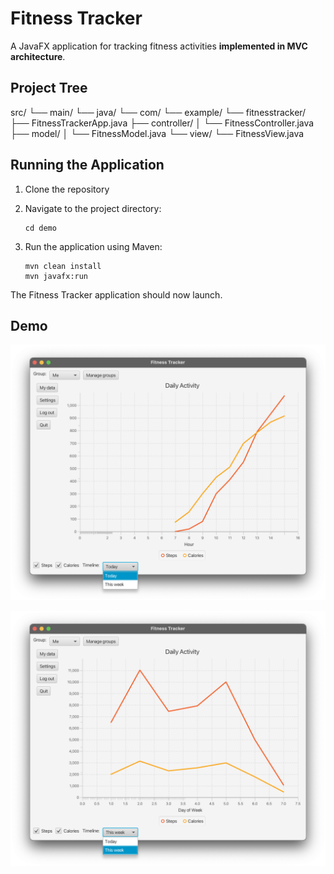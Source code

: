 # Fitness Tracker

A JavaFX application for tracking fitness activities **implemented in MVC architecture**.

## Project Tree
src/
└── main/
    └── java/
        └── com/
            └── example/
                └── fitnesstracker/
                    ├── FitnessTrackerApp.java
                    ├── controller/
                    │   └── FitnessController.java
                    ├── model/
                    │   └── FitnessModel.java
                    └── view/
                        └── FitnessView.java

## Running the Application

1. Clone the repository

2. Navigate to the project directory:
   ```
   cd demo
   ```

3. Run the application using Maven:
   ```
   mvn clean install
   mvn javafx:run
   ```

The Fitness Tracker application should now launch.

## Demo

![Fitness Tracker Demo](images/CleanShot%202024-09-27%20at%2012.57.25@2x.png)

![Fitness Tracker Demo](images/CleanShot%202024-09-27%20at%2012.57.37@2x.png)